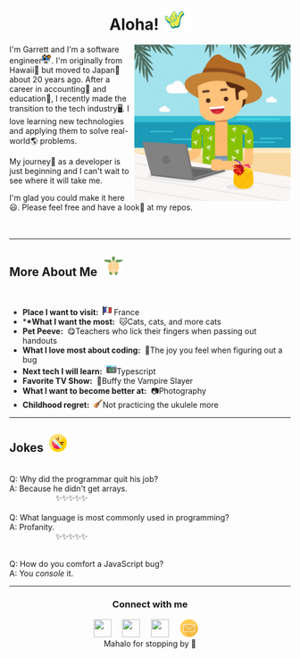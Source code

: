 <h1 align="center"> Aloha! <img src="images/shaka.gif" width="50px" height="40px"></h1>

<img src="images/pc-beach.jpg" align="right" width="280" height="280">

I'm Garrett and I'm a software engineer<img src="images/engineer.svg" width="17px" height="17px">. I'm originally from Hawaii🌊 but moved to Japan🗻 about 20 years ago. After a career in accounting🧾 and education🏫, I recently made the transition to the tech industry🖥️. I love learning new technologies and applying them to solve real-world🌎 problems. <p>My journey🚀 as a developer is just beginning and I can't wait to see where it will take me. <p>I'm glad you could make it here😃. Please feel free and have a look👀 at my repos.
<br>
<br>
<br>

<hr>

## More About Me &nbsp;<img src="images/turtle.svg" width="37px" height="37px">

<br>

- **Place I want to visit:** &nbsp;<img src="images/france.svg" width="16px" height="16px"> France
- \***\*What I want the most:** &nbsp;🐱Cats, cats, and more cats
- **Pet Peeve:**&nbsp; 😋Teachers who lick their fingers when passing out handouts
- **What I love most about coding:**&nbsp; 🐛The joy you feel when figuring out a bug
- **Next tech I will learn:** &nbsp;<img src="images/programming.svg" width="18px" height="18">Typescript
- **Favorite TV Show:**&nbsp; 🧛Buffy the Vampire Slayer
- **What I want to become better at:** &nbsp;📷Photography
- **Childhood regret:**&nbsp; <img src="images/ukulele.svg" width="16px" height="16px">Not practicing the ukulele more

<hr>

## Jokes &nbsp;<img src="images/laugh.svg" width="32px" height="32px">

<br>
Q: Why did the programmar quit his job?
<br>
A: Because he didn't get arrays.

<div>&nbsp; &nbsp; &nbsp; &nbsp; &nbsp; &nbsp; &nbsp; &nbsp; &nbsp; &nbsp; &nbsp;✨✨✨✨✨</div>
<br>
Q: What language is most commonly used in programming?
<br>
A: Profanity.

<div>&nbsp; &nbsp; &nbsp; &nbsp; &nbsp; &nbsp; &nbsp; &nbsp; &nbsp; &nbsp; &nbsp;✨✨✨✨✨</div>
<br>

Q: How do you comfort a JavaScript bug?
<br>
A: You _console_ it.

<hr>

<div align="center">
  <h3 align="center">Connect with me</h3> 
</div>
<p align="center">
<a href=https://www.linkedin.com/in/kapakahicoder/><img src="https://www.vectorlogo.zone/logos/linkedin/linkedin-icon.svg" width="32px" height="32px"></a> &nbsp; &nbsp;
<a href="https://www.instagram.com/tropicalhawaiianday/"><img src="https://www.vectorlogo.zone/logos/instagram/instagram-icon.svg" width="32px" height="32px"></a> &nbsp; &nbsp;
<a href="https://twitter.com/KapakahiCoder"><img src="https://www.vectorlogo.zone/logos/twitter/twitter-official.svg" width="32px" height="32px"></a> &nbsp; &nbsp;
<a href="mailto: garrettkchun@yahoo.com"><img src="images/email2.svg" width="32px" height="32px"></a> &nbsp; &nbsp;
<br>
Mahalo for stopping by 🌴<br>
